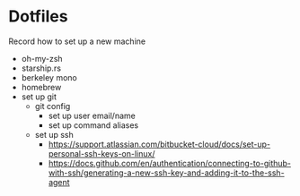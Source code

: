 # Dotfiles

Record how to set up a new machine

- oh-my-zsh
- starship.rs
- berkeley mono
- homebrew
- set up git
    - git config
        - set up user email/name
        - set up command aliases
    - set up ssh 
        - https://support.atlassian.com/bitbucket-cloud/docs/set-up-personal-ssh-keys-on-linux/
        - https://docs.github.com/en/authentication/connecting-to-github-with-ssh/generating-a-new-ssh-key-and-adding-it-to-the-ssh-agent

